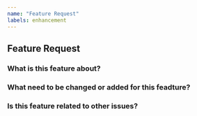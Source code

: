 ```yaml
---
name: "Feature Request"
labels: enhancement
---
```


## Feature Request
### What is this feature about?
<!--what can be enhanced if this repo get this feature-->

### What need to be changed or added for this feadture?

### Is this feature related to other issues?
<!--please link the issue-->